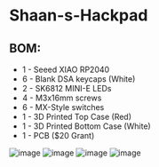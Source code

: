 # Shaan-s-Hackpad

## BOM:

- 1 - Seeed XIAO RP2040
- 6 - Blank DSA keycaps (White)
- 2 - SK6812 MINI-E LEDs
- 4 - M3x16mm screws
- 6 - MX-Style switches
- 1 - 3D Printed Top Case (Red)
- 1 - 3D Printed Bottom Case (White)
- 1 - PCB ($20 Grant)


![image](https://github.com/user-attachments/assets/c5c1fe67-444d-47c9-9272-fcd4638cc0d3)
![image](https://github.com/user-attachments/assets/e1495e7d-0d8e-4a1c-97a5-fb6712d5bc18)
![image](https://github.com/user-attachments/assets/c7e61ec6-dd2f-45be-98b0-86c9f97b9474)
![image](https://github.com/user-attachments/assets/fea10bfa-4cbc-4812-907f-0b1e734a4a21)
